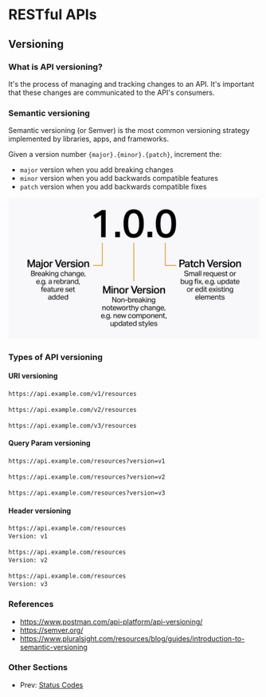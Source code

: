 # RESTful APIs

## Versioning

### What is API versioning?

It's the process of managing and tracking changes to an API. It's important that these changes are communicated to the API's consumers.

### Semantic versioning

Semantic versioning (or Semver) is the most common versioning strategy implemented by libraries, apps, and frameworks.

Given a version number `{major}.{minor}.{patch}`, increment the:

- `major` version when you add breaking changes
- `minor` version when you add backwards compatible features
- `patch` version when you add backwards compatible fixes

<img alt="Semantic Versioning" src="semantic-versioning.png" width="600">

### Types of API versioning

#### URI versioning

```text
https://api.example.com/v1/resources

https://api.example.com/v2/resources

https://api.example.com/v3/resources
```

#### Query Param versioning

```text
https://api.example.com/resources?version=v1

https://api.example.com/resources?version=v2

https://api.example.com/resources?version=v3
```

#### Header versioning

```text
https://api.example.com/resources
Version: v1

https://api.example.com/resources
Version: v2

https://api.example.com/resources
Version: v3
```

### References

- <https://www.postman.com/api-platform/api-versioning/>
- <https://semver.org/>
- <https://www.pluralsight.com/resources/blog/guides/introduction-to-semantic-versioning>

### Other Sections

- Prev: [Status Codes](./01%20RESTful%20APIs%20-%2004%20Status%20Codes.md)
